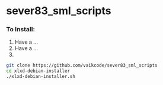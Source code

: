# sever83_sml_scripts


### To Install:
1. Have a ...
2. Have a ...
3. 
```sh
git clone https://github.com/vaikcode/sever83_sml_scripts
cd xlxd-debian-installer
./xlxd-debian-installer.sh
```

